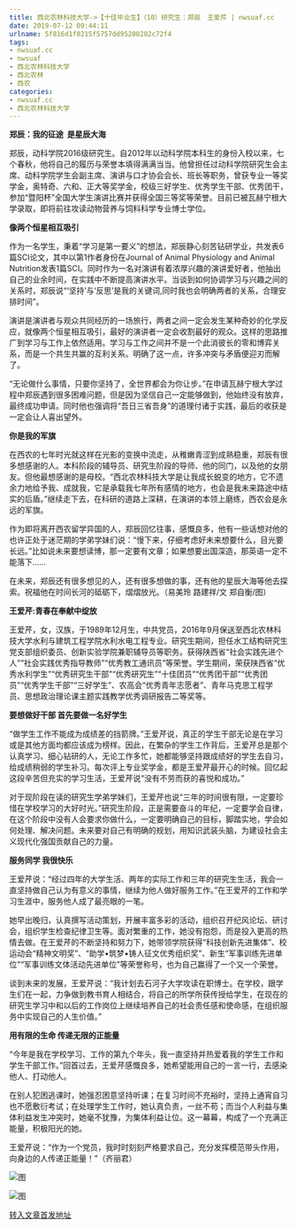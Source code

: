 ```yaml
---
title: 西北农林科技大学->【十佳毕业生】（10）研究生：郑辰　王爱芹 | nwsuaf.cc
date: 2019-07-12 09:44:11
urlname: 5f816d1f0215f5757dd95208282c72f4
tags: 
- nwsuaf.cc
- nwsuaf
- 西北农林科技大学
- 西北农林
- 西农
categories:
- nwsuaf.cc
- 西北农林科技大学
---
```



**郑辰：我的征途  是星辰大海**

郑辰，动科学院2016级研究生。自2012年以动科学院本科生的身份入校以来，七个春秋，他将自己的履历与荣誉本填得满满当当。他曾担任过动科学院研究生会主席、动科学院学生会副主席、演讲与口才协会会长、班长等职务，曾获专业一等奖学金，奥特奇、六和、正大等奖学金，校级三好学生、优秀学生干部、优秀团干，参加“暨阳杯”全国大学生演讲比赛并获得全国三等奖等荣誉。目前已被瓦赫宁根大学录取，即将前往攻读动物营养与饲料科学专业博士学位。

**像两个恒星相互吸引**

作为一名学生，秉着“学习是第一要义”的想法，郑辰静心刻苦钻研学业，共发表6篇SCI论文，其中以第1作者身份在Journal of Animal Physiology and Animal Nutrition发表1篇SCI。同时作为一名对演讲有着浓厚兴趣的演讲爱好者，他抽出自己的业余时间，在实践中不断提高演讲水平。当谈到如何协调学习与兴趣之间的关系时，郑辰说“‘坚持’与‘反思’是我的关键词,同时我也会明确两者的关系，合理安排时间”。

演讲是演讲者与观众共同经历的一场旅行，两者之间一定会发生某种奇妙的化学反应，就像两个恒星相互吸引，最好的演讲者一定会收割最好的观众。这样的思路推广到学习与工作上依然适用。学习与工作之间并不是一个此消彼长的零和博弈关系，而是一个共生共赢的互利关系。明确了这一点，许多冲突与矛盾便迎刃而解了。

“无论做什么事情，只要你坚持了，全世界都会为你让步。”在申请瓦赫宁根大学过程中郑辰遇到很多困难问题，但是因为坚信自己一定能够做到，他始终没有放弃，最终成功申请。同时他也强调将“吾日三省吾身”的道理付诸于实践，最后的收获是一定会让人喜出望外。

**你是我的军旗**

在西农的七年时光就这样在光影的变换中流走，从稚嫩青涩到成熟稳重，郑辰有很多想感谢的人。本科阶段的辅导员、研究生阶段的导师、他的同门，以及他的女朋友。但他最想感谢的是母校。“西北农林科技大学是让我成长蜕变的地方，它不遗余力地给予我、成就我，它是承载我七年所有感情的地方，也会是我未来路途中结实的后盾。”继续走下去，在科研的道路上深耕，在演讲的本领上磨练，西农会是永远的军旗。

作为即将离开西农留学异国的人，郑辰回忆往事，感慨良多，他有一些话想对他的也许正处于迷茫期的学弟学妹们说：“慢下来，仔细考虑好未来想要什么，目光要长远。”比如说未来要想读博，那一定要有文章；如果想要出国深造，那英语一定不能落下……

在未来，郑辰还有很多想见的人，还有很多想做的事，还有他的星辰大海等他去探索。祝福他在时间长河的砥砺下，熠熠放光。（易美玲 路建祥/文 郑自衡/图）

**王爱芹:青春在奉献中绽放**

王爱芹，女，汉族，于1989年12月生，中共党员，2016年9月保送至西北农林科技大学水利与建筑工程学院水利水电工程专业。研究生期间，担任水工结构研究生党支部组织委员、创新实验学院兼职辅导员等职务。获得陕西省“社会实践先进个人”“社会实践优秀指导教师”“优秀教工通讯员”等荣誉。学生期间，荣获陕西省“优秀水利学生”“优秀研究生干部”“优秀研究生”“十佳团员”“优秀团干部”“优秀团员”“优秀学生干部”“三好学生”、农高会“优秀青年志愿者”、青年马克思工程学员、思想政治理论课主题实践教学优秀调研报告二等奖等。

**要想做好干部 首先要做一名好学生**

“做学生工作不能成为成绩差的挡箭牌。”王爱芹说，真正的学生干部无论是在学习或是其他方面均都应该成为榜样。因此，在繁杂的学生工作背后，王爱芹总是那个认真学习、细心钻研的人，无论工作多忙，她都能够坚持跟成绩好的学生去自习，给成绩稍弱的学生补习。每次评上专业奖学金，都是王爱芹最开心的时候。回忆起这段辛苦但充实的学习生活，王爱芹说“没有不劳而获的喜悦和成功。”

对于现阶段在读的研究生学弟学妹们，王爱芹也说“三年的时间很有限，一定要珍惜在学校学习的大好时光。”研究生阶段，正是需要奋斗的年纪，一定要学会自律，在这个阶段中没有人会要求你做什么，一定要明确自己的目标，脚踏实地，学会如何处理、解决问题。未来要对自己有明确的规划，用知识武装头脑，为建设社会主义现代化强国贡献自己的力量。

**服务同学 我很快乐**

王爱芹说：“经过四年的大学生活、两年的实际工作和三年的研究生生活，我会一直坚持做自己认为有意义的事情，继续为他人做好服务工作。”在王爱芹的工作和学习生涯中，服务他人成了最亮眼的一笔。

她早出晚归，认真撰写活动策划，开展丰富多彩的活动，组织召开纪风论坛、研讨会，组织学生检查纪律卫生等。面对繁重的工作，她没有抱怨，而是投入更高的热情去做。在王爱芹的不断坚持和努力下，她带领学院获得“科技创新先进集体”、校运动会“精神文明奖”、“助学•筑梦•铸人征文优秀组织奖”、新生“军事训练先进单位”“军事训练文体活动先进单位”等荣誉称号，也为自己赢得了一个又一个荣誉。

谈到未来的发展，王爱芹说：“我计划去石河子大学攻读在职博士。在学校，跟学生们在一起，力争做到教书育人相结合，将自己的所学所获传授给学生，在现在的研究生学习中和以后的工作岗位上继续培养自己的社会责任感和使命感，在组织服务中实现自己的人生价值。”

**用有限的生命 传递无限的正能量**

“今年是我在学校学习、工作的第九个年头，我一直坚持并热爱着我的学生工作和学生干部工作。”回首过去，王爱芹感慨良多，她希望能用自己的一言一行，去感染他人、打动他人。

在别人犯困逃课时，她强忍困意坚持听课；在复习时间不充裕时，坚持上通宵自习也不愿敷衍考试；在处理学生工作时，她认真负责，一丝不苟；而当个人利益与集体利益发生冲突时，她毫不犹豫，为集体利益让位。这一幕幕，构成了一个充满正能量，积极阳光的她。

王爱芹说：“作为一个党员，我时时刻刻严格要求自己，充分发挥模范带头作用，向身边的人传递正能量！”（齐丽君）



![图](https://news.nwsuaf.edu.cn/images/content/2019-07/20190708113214871738.jpg)

![图](https://news.nwsuaf.edu.cn/images/content/2019-07/20190708113225839890.jpg)

[转入文章首发地址](https://news.nwsuaf.edu.cn/xnxw/90802.htm)